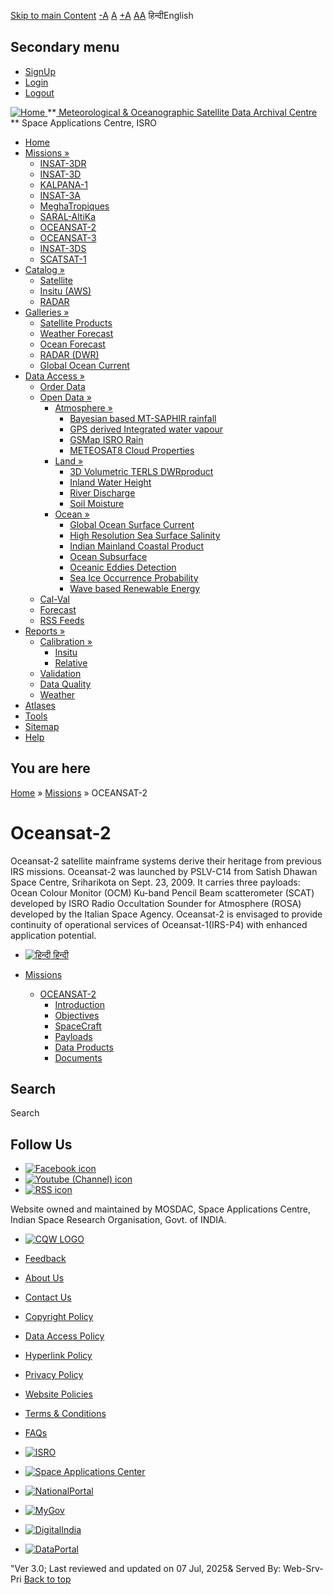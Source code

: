 [Skip to main Content](https://www.mosdac.gov.in/oceansat-2?language=en#main-content "Skip to main Content")
[-A](javascript:;) [A](javascript:;) [+A](javascript:;)
[A](javascript:drupalHighContrast.enableStyles\(\))[A](javascript:drupalHighContrast.disableStyles\(\))
हिन्दीEnglish
## Secondary menu
  * [SignUp](https://www.mosdac.gov.in/internal/registration?language=en)
  * [Login](https://www.mosdac.gov.in/internal/uops?language=en)
  * [Logout](https://www.mosdac.gov.in/internal/logout?language=en)

[ ![Home](https://www.mosdac.gov.in/sites/default/files/mosdac_small.png) ](https://www.mosdac.gov.in/?language=en "Home")
**[ Meteorological & Oceanographic Satellite Data Archival Centre](https://www.mosdac.gov.in/?language=en "Home") **
Space Applications Centre, ISRO 
  * [Home](https://www.mosdac.gov.in/?language=en)
  * [Missions »](https://www.mosdac.gov.in/oceansat-2?language=en)
    * [INSAT-3DR](https://www.mosdac.gov.in/insat-3dr?language=en)
    * [INSAT-3D](https://www.mosdac.gov.in/insat-3d?language=en)
    * [KALPANA-1](https://www.mosdac.gov.in/kalpana-1?language=en)
    * [INSAT-3A](https://www.mosdac.gov.in/insat-3a?language=en)
    * [MeghaTropiques](https://www.mosdac.gov.in/megha-tropiques?language=en)
    * [SARAL-AltiKa](https://www.mosdac.gov.in/saral-altika?language=en)
    * [OCEANSAT-2](https://www.mosdac.gov.in/oceansat-2?language=en)
    * [OCEANSAT-3](https://www.mosdac.gov.in/oceansat-3?language=en)
    * [INSAT-3DS](https://www.mosdac.gov.in/insat-3ds?language=en)
    * [SCATSAT-1](https://www.mosdac.gov.in/scatsat-1?language=en)
  * [Catalog »](https://www.mosdac.gov.in/oceansat-2?language=en)
    * [Satellite](https://www.mosdac.gov.in/internal/catalog-satellite?language=en)
    * [Insitu (AWS)](https://www.mosdac.gov.in/internal/catalog-insitu?language=en)
    * [RADAR](https://www.mosdac.gov.in/internal/catalog-radar?language=en)
  * [Galleries »](https://www.mosdac.gov.in/oceansat-2?language=en)
    * [Satellite Products](https://www.mosdac.gov.in/internal/gallery?language=en)
    * [Weather Forecast](https://www.mosdac.gov.in/internal/gallery/weather?language=en)
    * [Ocean Forecast](https://www.mosdac.gov.in/internal/gallery/ocean?language=en)
    * [RADAR (DWR)](https://www.mosdac.gov.in/internal/gallery/dwr?language=en)
    * [Global Ocean Current](https://www.mosdac.gov.in/internal/gallery/current?language=en)
  * [Data Access »](https://www.mosdac.gov.in/oceansat-2?language=en)
    * [Order Data](https://www.mosdac.gov.in/internal/uops?language=en)
    * [Open Data »](https://www.mosdac.gov.in/oceansat-2?language=en)
      * [Atmosphere »](https://www.mosdac.gov.in/oceansat-2?language=en)
        * [Bayesian based MT-SAPHIR rainfall](https://www.mosdac.gov.in/bayesian-based-mt-saphir-rainfall?language=en)
        * [GPS derived Integrated water vapour](https://www.mosdac.gov.in/gps-derived-integrated-water-vapour?language=en)
        * [GSMap ISRO Rain](https://www.mosdac.gov.in/gsmap-isro-rain?language=en)
        * [METEOSAT8 Cloud Properties](https://www.mosdac.gov.in/meteosat8-cloud-properties?language=en)
      * [Land »](https://www.mosdac.gov.in/oceansat-2?language=en)
        * [3D Volumetric TERLS DWRproduct](https://www.mosdac.gov.in/3d-volumetric-terls-dwrproduct?language=en)
        * [Inland Water Height](https://www.mosdac.gov.in/inland-water-height?language=en)
        * [River Discharge](https://www.mosdac.gov.in/river-discharge?language=en)
        * [Soil Moisture](https://www.mosdac.gov.in/soil-moisture-0?language=en)
      * [Ocean »](https://www.mosdac.gov.in/oceansat-2?language=en)
        * [Global Ocean Surface Current](https://www.mosdac.gov.in/global-ocean-surface-current?language=en)
        * [High Resolution Sea Surface Salinity](https://www.mosdac.gov.in/high-resolution-sea-surface-salinity?language=en)
        * [Indian Mainland Coastal Product](https://www.mosdac.gov.in/indian-mainland-coastal-product?language=en)
        * [Ocean Subsurface](https://www.mosdac.gov.in/ocean-subsurface?language=en)
        * [Oceanic Eddies Detection](https://www.mosdac.gov.in/oceanic-eddies-detection?language=en)
        * [Sea Ice Occurrence Probability](https://www.mosdac.gov.in/sea-ice-occurrence-probability?language=en)
        * [Wave based Renewable Energy](https://www.mosdac.gov.in/wave-based-renewable-energy?language=en)
    * [Cal-Val](https://www.mosdac.gov.in/internal/calval-data?language=en)
    * [Forecast](https://www.mosdac.gov.in/internal/forecast-menu?language=en)
    * [RSS Feeds](https://www.mosdac.gov.in/rss-feed?language=en "ISROCast")
  * [Reports »](https://www.mosdac.gov.in/oceansat-2?language=en)
    * [Calibration »](https://www.mosdac.gov.in/oceansat-2?language=en)
      * [Insitu](https://www.mosdac.gov.in/insitu?language=en)
      * [Relative](https://www.mosdac.gov.in/calibration-reports?language=en)
    * [Validation](https://www.mosdac.gov.in/validation-reports?language=en)
    * [Data Quality](https://www.mosdac.gov.in/data-quality?language=en)
    * [Weather](https://www.mosdac.gov.in/weather-reports?language=en)
  * [Atlases](https://www.mosdac.gov.in/atlases?language=en)
  * [Tools](https://www.mosdac.gov.in/tools?language=en)
  * [Sitemap](https://www.mosdac.gov.in/sitemap?language=en)
  * [Help](https://www.mosdac.gov.in/help?language=en)


## You are here
[Home](https://www.mosdac.gov.in/?language=en) » [Missions](https://www.mosdac.gov.in/oceansat-2?language=en) » OCEANSAT-2
# Oceansat-2
Oceansat-2 satellite mainframe systems derive their heritage from previous IRS missions. Oceansat-2 was launched by PSLV-C14 from Satish Dhawan Space Centre, Sriharikota on Sept. 23, 2009. It carries three payloads: Ocean Colour Monitor (OCM) Ku-band Pencil Beam scatterometer (SCAT) developed by ISRO Radio Occultation Sounder for Atmosphere (ROSA) developed by the Italian Space Agency. Oceansat-2 is envisaged to provide continuity of operational services of Oceansat-1(IRS-P4) with enhanced application potential.
  * [![हिन्दी](https://www.mosdac.gov.in/sites/all/modules/languageicons/flags/hi.png) हिन्दी](https://www.mosdac.gov.in/node/71?language=hi)


  * [Missions](https://www.mosdac.gov.in/oceansat-2?language=en)
    * [OCEANSAT-2](https://www.mosdac.gov.in/oceansat-2?language=en)
      * [Introduction](https://www.mosdac.gov.in/oceansat-2-introduction?language=en)
      * [Objectives](https://www.mosdac.gov.in/oceansat-2-objectives?language=en)
      * [SpaceCraft](https://www.mosdac.gov.in/oceansat-2-spacecraft?language=en)
      * [Payloads](https://www.mosdac.gov.in/oceansat-2-payloads?language=en)
      * [Data Products](https://www.mosdac.gov.in/internal/catalog-oceansat2?language=en)
      * [Documents](https://www.mosdac.gov.in/oceansat-2-references?language=en)


## Search
Search 
## Follow Us
  * [![Facebook icon](https://www.mosdac.gov.in/sites/all/modules/social_media_links/libraries/elegantthemes/PNG/facebook.png)](https://www.facebook.com/mosdac.sac.isro "Facebook")
  * [![Youtube \(Channel\) icon](https://www.mosdac.gov.in/sites/all/modules/social_media_links/libraries/elegantthemes/PNG/youtube.png)](http://www.youtube.com/channel/UCDVkai9WIgY2ZgrlF_08Yeg "Youtube \(Channel\)")
  * [![RSS icon](https://www.mosdac.gov.in/sites/all/modules/social_media_links/libraries/elegantthemes/PNG/rss.png)](https://www.mosdac.gov.in/?language=enrss.xml "RSS")


Website owned and maintained by MOSDAC, Space Applications Centre, Indian Space Research Organisation, Govt. of INDIA.
  * [![CQW LOGO](https://www.mosdac.gov.in/docs/cqw_logo.gif)](https://www.mosdac.gov.in/docs/STQC.pdf "Quality Certificate")


  * [Feedback](https://www.mosdac.gov.in/mosdac-feedback?language=en)
  * [About Us](https://www.mosdac.gov.in/about-us?language=en)
  * [Contact Us](https://www.mosdac.gov.in/contact-us?language=en)
  * [Copyright Policy](https://www.mosdac.gov.in/copyright-policy?language=en)
  * [Data Access Policy](https://www.mosdac.gov.in/data-access-policy?language=en)
  * [Hyperlink Policy](https://www.mosdac.gov.in/hyperlink-policy?language=en)
  * [Privacy Policy](https://www.mosdac.gov.in/privacy-policy?language=en)
  * [Website Policies](https://www.mosdac.gov.in/website-policies?language=en)
  * [Terms & Conditions](https://www.mosdac.gov.in/terms-conditions?language=en)
  * [FAQs](https://www.mosdac.gov.in/faq-page?language=en)


  * [![ISRO](https://www.mosdac.gov.in/sites/default/files/styles/thumbnail/public/logo-transparent.png?itok=IUS20l-w)](http://www.isro.gov.in)
  * [![Space Applications Center](https://www.mosdac.gov.in/sites/default/files/styles/thumbnail/public/saclogo.png?itok=_Jv4AuIn)](http://www.sac.gov.in)
  * [![NationalPortal](https://www.mosdac.gov.in/sites/default/files/styles/thumbnail/public/india-gov_0.png?itok=yssAPH3m)](http://www.india.gov.in)
  * [![MyGov](https://www.mosdac.gov.in/sites/default/files/styles/thumbnail/public/mygov_0.png?itok=Po-dzdT3)](http://mygov.in/)
  * [![DigitalIndia](https://www.mosdac.gov.in/sites/default/files/styles/thumbnail/public/digital-india_0.png?itok=ntlP7atE)](http://www.digitalindia.gov.in/)
  * [![DataPortal](https://www.mosdac.gov.in/sites/default/files/styles/thumbnail/public/data-gov.png?itok=qYA78FgB)](http://data.gov.in)


"Ver 3.0; Last reviewed and updated on 07 Jul, 2025& Served By: Web-Srv-Pri
[](https://www.mosdac.gov.in/oceansat-2?language=en "Previous")[](https://www.mosdac.gov.in/oceansat-2?language=en "Next")
[](https://www.mosdac.gov.in/oceansat-2?language=en)
[](https://www.mosdac.gov.in/oceansat-2?language=en "Previous")[](https://www.mosdac.gov.in/oceansat-2?language=en "Next")
[](https://www.mosdac.gov.in/oceansat-2?language=en "Close")[](https://www.mosdac.gov.in/oceansat-2?language=en)[](https://www.mosdac.gov.in/oceansat-2?language=en)[](https://www.mosdac.gov.in/oceansat-2?language=en "Pause Slideshow")[](https://www.mosdac.gov.in/oceansat-2?language=en "Play Slideshow")
[Back to top](https://www.mosdac.gov.in/oceansat-2?language=en#top)
